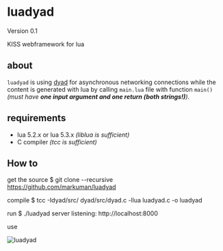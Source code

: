 # luadyad

Version 0.1

KISS webframework for lua

## about

`luadyad` is using [dyad](https://github.com/rxi/dyad) for asynchronous networking connections while the content is generated with lua by calling `main.lua` file with function `main()` _(must have **one input argument and one return (both strings!)**)_.

## requirements

* lua 5.2.x or lua 5.3.x _(liblua is sufficient)_
* C compiler _(tcc is sufficient)_


## How to

get the source
    $ git clone --recursive https://github.com/markuman/luadyad

compile
    $ tcc -Idyad/src/ dyad/src/dyad.c -llua luadyad.c -o luadyad

run
    $ ./luadyad
    server listening: http://localhost:8000

use

![luadyad](https://raw.githubusercontent.com/markuman/luadyad/master/doc/helloworld.jpg "luadyad hello world")


